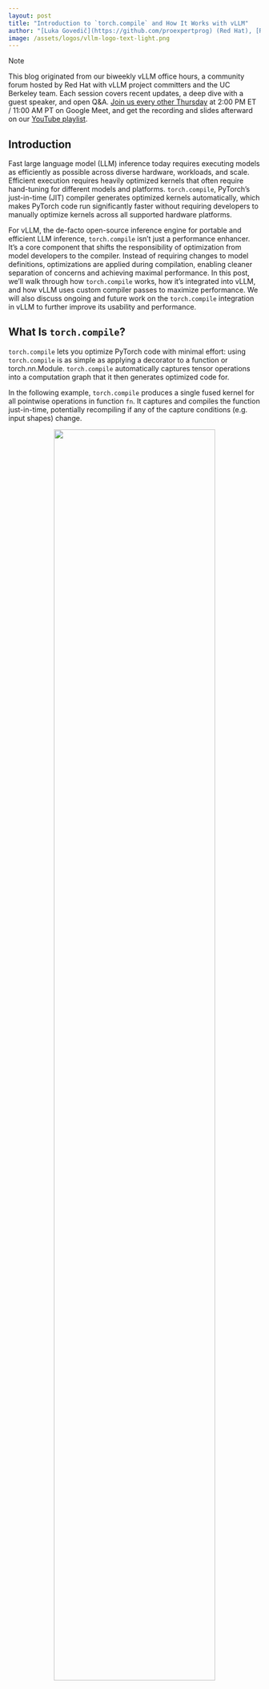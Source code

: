 ```yaml
---
layout: post
title: "Introduction to `torch.compile` and How It Works with vLLM"
author: "[Luka Govedič](https://github.com/proexpertprog) (Red Hat), [Richard Zou](https://github.com/zou3519) (Meta), Addie Stevens (Red Hat), [Kaichao You](https://github.com/youkaichao) (Tsinghua University), [Michael Goin](https://github.com/mgoin) (Red Hat), Saša Zelenović (Red Hat)"
image: /assets/logos/vllm-logo-text-light.png
---
```


> [!NOTE]
> This blog originated from our biweekly vLLM office hours, a community forum hosted by Red Hat with vLLM project committers and the UC Berkeley team. Each session covers recent updates, a deep dive with a guest speaker, and open Q\&A. [Join us every other Thursday](https://red.ht/office-hours) at 2:00 PM ET / 11:00 AM PT on Google Meet, and get the recording and slides afterward on our [YouTube playlist](https://www.youtube.com/playlist?list=PLbMP1JcGBmSHxp4-lubU5WYmJ9YgAQcf3).

## Introduction

Fast large language model (LLM) inference today requires executing models as efficiently as possible across diverse hardware, workloads, and scale. Efficient execution requires heavily optimized kernels that often require hand-tuning for different models and platforms. `torch.compile`, PyTorch’s just-in-time (JIT) compiler generates optimized kernels automatically, which makes PyTorch code run significantly faster without requiring developers to manually optimize kernels across all supported hardware platforms.

For vLLM, the de-facto open-source inference engine for portable and efficient LLM inference, `torch.compile` isn’t just a performance enhancer. It’s a core component that shifts the responsibility of optimization from model developers to the compiler. Instead of requiring changes to model definitions, optimizations are applied during compilation, enabling cleaner separation of concerns and achieving maximal performance. In this post, we’ll walk through how `torch.compile` works, how it’s integrated into vLLM, and how vLLM uses custom compiler passes to maximize performance. We will also discuss ongoing and future work on the `torch.compile` integration in vLLM to further improve its usability and performance.

## What Is `torch.compile`?

`torch.compile` lets you optimize PyTorch code with minimal effort: using `torch.compile` is as simple as applying a decorator to a function or torch.nn.Module. `torch.compile` automatically captures tensor operations into a computation graph that it then generates optimized code for.

In the following example, `torch.compile` produces a single fused kernel for all pointwise operations in function `fn`. It captures and compiles the function just-in-time, potentially recompiling if any of the capture conditions (e.g. input shapes) change.

<p align="center">
<picture>
<img src="/assets/figures/torch-compile/figure1.png" width="80%">
</picture><br>
**Figure 1**: `torch.compile` is a JIT compiler for PyTorch code. You can wrap functions, nn.Modules, and other callables in `torch.compile`.
</p>

There are multiple ways to use `torch.compile`. You can use it as a kernel generator (like in Figure 1), where we compile a function. But you can also apply `torch.compile` to your full nn.Module model or submodules of it. Depending on the structure of the model and your requirements (e.g. compile times), [we recommend applying `torch.compile` in different places](https://docs.pytorch.org/docs/stable/`torch.compile`r_troubleshooting.html#setting-expectations).

## Why Use `torch.compile`?

One way of optimizing models is to write custom CPU/CUDA operations that perform the same operations as in the model but faster. Writing custom kernels for every model is time-consuming and requires a deep understanding of performance and hardware. `torch.compile` gets you a decent amount of the way to peak performance with almost no additional engineering effort. For example, PyTorch's [open source TorchBench benchmark suite](https://hud.pytorch.org/benchmark/compilers) shows 1.8-2x geomean speedups on 80+ models.

<p align="center">
<picture>
<img src="/assets/figures/torch-compile/figure2.png" width="80%">
</picture><br>
**Figure 2**: `torch.compile` gives you fast baseline performance to save YOU development time from tuning model performance.
</p>

## How `torch.compile` Works

The `torch.compile` pipeline consists of two major stages: the frontend (TorchDynamo) and backend (TorchInductor). We'll give a brief overview, but for more details, please see the [official PyTorch 2 paper](https://docs.pytorch.org/assets/pytorch2-2.pdf).

### 1\. Frontend (TorchDynamo): Graph Capture

`torch.compile`'s frontend is a custom bytecode interpreter. It traces arbitrary Python functions and extracts straight-line [torch.fx](https://docs.pytorch.org/docs/stable/fx.html) graphs that consist only of Tensor operations. One of `torch.compile`'s key features that gives it good coverage over all Python code is **graph breaks**. Whenever `torch.compile` sees an operation it cannot support, it doesn't error. Instead, it ends the current graph being traced, runs the operation, and then begins to trace out a new graph. `torch.compile` sends each graph that gets traced to the backend for optimization.

In the following code example, torch.save is an unsupported operation: `torch.compile` doesn't know how to perform disk I/O. Applying `torch.compile` to the function `f` is equivalent to applying `torch.compile` to the region of compute before the call to torch.save and the region after torch.save.

<p align="center">
<picture>
<img src="/assets/figures/torch-compile/figure3.png" width="80%">
</picture><br>
**Figure 3**: `torch.compile` captures straight-line graphs of Tensor operations and works around unsupported operations like torch.save.
</p>

### 2\. Backend (TorchInductor): Optimization and Kernel Generation

`torch.compile`'s backend receives graphs from the frontend and optimizes them via graph passes and lowering to optimized C++, triton, or other kernels. It is able to:

* Fuse pointwise and reduction operations  
* Auto-tune kernel configurations like block sizes  
* Choose between different backends for matmul (cuBLAS, Triton, CUTLASS) and perform prologue and epilogue fusion.  
* Use CUDA Graphs to cache and replay kernel launches efficiently

CUDA Graphs is one example where having a compiler is helpful. CUDA Graphs reduce launch overhead but require certain assumptions on your code (e.g. it must only use CUDA operations, input Tensors must have static memory addresses). `torch.compile` is able to automatically split graphs at unsupported operations to create smaller graphs that are safe to CUDA Graph as well as automatically manage static input buffers.

## vLLM Integration

vLLM V1 integrates `torch.compile` by default for both online and offline inference. You can disable it using `-O0` or `--enforce-eager`, but for most use cases, leaving it on provides performance benefits. [See the docs for more details](https://docs.vllm.ai/en/latest/design/v1/torch_compile.html).

### Compilation Cache

vLLM compiles models during cold start and saves the artifacts (FX graphs, Triton kernels) in a cache directory (by default, `~/.cache/vllm/torch_compile_cache`). On warm start, the artifacts are retrieved from the cache. You can disable the cache via `VLLM_DISABLE_COMPILE_CACHE=1` or by deleting the cache directory.

The compiled artifacts and the cache can be reused across machines with the same environment. If you have an autoscaling use case, make sure to generate the cache directory once and share it among instances.

<p align="center">
<picture>
<img src="/assets/figures/torch-compile/figure4.png" width="80%">
</picture><br>  
**Figure 4**: Compiled artifacts are cached after cold start and can be reused across machines to ensure fast, consistent startup when set up correctly.
</p>

### Dynamic Batch Sizes and Specialization

By default, vLLM compiles a single graph with a dynamic batch size that supports all possible batch sizes. This means one artifact can serve variable input sizes. However, specializing for known batch sizes—like 1, 2, or 4—can yield performance improvements.

Use `compile_sizes: [1, 2, 4]` in your config to trigger this specialization. Under the hood, this tells `torch.compile` to compile for these static sizes and possibly perform more autotuning to select the best kernels.

<p align="center">
<picture>
<img src="/assets/figures/torch-compile/figure5_a.png" width="80%">
<img src="/assets/figures/torch-compile/figure5_b.png" width="80%">
</picture><br>  
**Figure 5**: How to specify specializing compilation on specific batch sizes.
</p>

### Piecewise CUDA Graphs

Not all operations are compatible with CUDA Graphs; for example, [cascade attention is not](https://docs.vllm.ai/en/latest/design/v1/torch_compile.html#full-cudagraph-capture). vLLM works around this by breaking the captured graph into CUDA Graph \-safe and \-unsafe parts and executing them separately. This gives us the performance benefits of CUDA Graphs without losing correctness.

<p align="center">
<picture>
<img src="/assets/figures/torch-compile/figure6.png" width="80%">
</picture><br>  
**Figure 6**: Piecewise CUDA Graphs in vLLM capture and replay supported GPU kernel sequences for low-overhead execution, while skipping unsupported operations like cascade attention.
</p>

## Custom Compiler Passes in vLLM

While `torch.compile` includes many built-in optimizations, vLLM adds custom compiler passes that apply additional optimizations to further improve performance. .

### Why Custom Passes?

Model authors write declarative, modular code that focuses on correctness and uses clean abstractions, separating higher-level operations into separate submodules and grouping them by layer. However, achieving peak performance often requires breaking those abstractions, like fusing operations across submodules and layers. Rather than rewriting the models, vLLM custom passes rewrite the torch.fx graph.

These passes:

* Fuse memory-bound custom ops like activation functions and quantization  
* Add optimizations not present in Inductor (like removing additional no-ops)

### Example: SiLU \+ Quantize Fusion

A common pattern in quantized MLPs is SiLU activation followed by a quantized down-projection linear layer. The quantized linear layer consists of a quantization operation on the input, followed by a quantized matrix multiplication. Individually, SiLU and quantization operations are slow and memory-bound. Using the Inductor pattern matcher utility, the `ActivationFusionPass` custom pass in vLLM replaces them with a single fused kernel, improving throughput by up to 8 percent.

<p align="center">
<picture>
<img src="/assets/figures/torch-compile/figure7.png" width="80%">
</picture><br>
**Figure 7**: On Llama 3.1 405B quantized to FP8, tested on 8x AMD MI300s, fused kernels (`fusion`, in yellow) outperformed both `default` (using torch ops for RMSNorm and SiLU and custom FP8 quant kernel) and `custom` (unfused custom kernels). 
</p>

<p align="center">
<picture>
<img src="/assets/figures/torch-compile/figure8.png" width="80%">
</picture><br>
Detailed throughput speedup comparing `fusion` and `default` regimes above. If all quantization overhead (8%) was removed via fusion, the theoretical maximum improvement to throughput would be 8%, and we can see that improvement reached in some cases.
</p>

> [!NOTE]
> Since the office hours, we have added an implementation of quantization using torch operations, which (when compiled by Inductor) is faster than the custom CUDA/ROCm kernel. Because Inductor can fuse those torch ops with the SiLU torch ops automatically, the SiLU+quant and RMSNorm+quant passes are now obsolete in some cases. However, any fusion involving custom ops (attention, collectives, sub-byte quantization) continues to require custom passes. We present the SiLU+Quant example for consistency with the office hours slides and recording, but other fusion passes work in a very similar way.

### Example: Sequence Parallelism \+ Async TP

When using Tensor Parallelism (TP), the linear layer shards the weights and computes incomplete matrix multiplication results, which need to be synchronized across GPUs. When using separate kernels for the compute and communication pieces, we incur communication overhead as the GPUs sit idle while waiting for the network latency of communication results.

Instead, we can overlap computation and communication by using fused GEMM+collective kernels. One example of such kernels are the GEMM+reduce\_scatter and all\_gather+GEMM kernels. However, to use those, we have to perform intrusive modifications on the fx graph to transform it into a fusion-friendly representation. This includes parallelizing operations between two GEMMs across GPUs.

If we were to implement this kind of optimization in model definitions, we would have to touch every model vLLM supports (there are hundreds of them\!). It would be intrusive, increase developer friction, and be unlikely to be accepted into vLLM in the first place. Instead, by implementing the optimization in `torch.compile`, it is contained to just 2 custom passes and can be turned on using CLI flags, providing better performance for all the models supported by vLLM.

> [!NOTE]
> This optimization was implemented in full by a community member [@cascade812](https://github.com/cascade812) who we thank for the incredible contribution. More information on Async TP can be found on the [PyTorch blog](https://discuss.pytorch.org/t/distributed-w-torchtitan-introducing-async-tensor-parallelism-in-pytorch/209487).

### Current and Upcoming Passes

**Available Today:**
* Fusion passes:  
  * RMSNorm \+ Quant (FP8) fusion  
  * SiLU-Mul \+ Quant (FP8) fusion  
  * Attention \+ Quant (FP8) fusion (up to 7% improvement)  
  * AllReduce \+ RMSNorm fusion (up to 15% improvement)  
  * AllReduce \+ RMSNorm \+ Quant (FP8) fusion (up to 8% improvement)  
  * AllReduce \+ RMSNorm \+ Quant (FP4) fusion (up to 10% improvement)  
  * Sequence Parallelism & Async TP (up to 10% improvement)  
* Other passes:  
  * No-op Elimination: eliminates or simplifies redundant reshape operations   
  * Fix Functionalization: manually reinplaces auto\_functionalized operations to avoid redundant copies and memory use

**Coming Soon:**
* Attention \+ Quant (FP4) fusion: [\#22703](https://github.com/vllm-project/vllm/pull/22703)  
* SiLU-Mul \+ Quant (FP4) fusion: [\#22448](https://github.com/vllm-project/vllm/pull/22448)

Passes can be added via the `PostGradPassManager`, CLI (`--compilation-config`), or by specifying a config object in offline mode. This allows users of vLLM to perform custom graph transformations (kernel substitution or something else) required by their use case without modifying vLLM source code. 

## Future Work

We’ve come very far on the vLLM-`torch.compile` integration. Here are some areas that we’re focusing on in the next six months.

**Improving stability**  
The vLLM-`torch.compile` integration uses many private (begin with an underscore) `torch.compile` APIs and relies on unstable implementation details. We did this because using the public `torch.compile` API wasn’t sufficient to fulfill our requirements \- vLLM wants fast serving performance and no recompilations during model serving. This has led to issues like weird caching issues, or needing to disable vLLM’s `torch.compile` cache for certain models. The PyTorch compiler team is working on upstreaming vLLM (and general inference) related features from vLLM to `torch.compile` and migrating vLLM to using more stable APIs. A lot of these features are already present in torch 2.8, which will likely be added in the next vLLM release (v0.11.0 at the time of writing)

**Improving start-up time**  
We’ve heard that start-up time is a huge pain point with vLLM `torch.compile` and CUDAGraphs, especially in the autoscaling setting where one dynamically spins up new machines according to demand. We plan to significantly reduce both cold (first time) and warm (second time and on) start up for vLLM, especially as related to Dynamo and Inductor compilation. Please follow the [startup-ux label](https://github.com/vllm-project/vllm/issues?q=is%3Aissue%20state%3Aopen%20label%3Astartup-ux) on GitHub or join the [\#feat-startup-ux](https://vllm-dev.slack.com/archives/C0911AKUZQX) channel on [vLLM Slack](http://slack.vllm.ai) to stay updated on the progress\!

An important UX improvement is the [planned revamp of the `-O` command-line flag](https://github.com/vllm-project/vllm/issues/20283). By specifying `-O<n>` on the vLLM CLI (where `n` is an integer between 0-3), users will get easier direct control over trading off startup time for performance. While `-O0` will perform almost no optimizations and spin up as quickly as possible, `-O3` will take much longer but provide the best possible performance.

**Custom pass improvements**  
We are planning on making a few broad improvements to the custom pass mechanism to increase their flexibility and make them easier to write, as well as improve the final performance of applied optimizations:

* Compile multiple dynamic shape `torch.fx` graphs. This would let us specialize the forward pass graph depending on the size of the batch without compiling for each static size separately. More information in the [RFC](https://github.com/vllm-project/vllm/issues/23113).  
* Enable matching torch implementations of custom ops. Currently, custom ops (rms\_norm, quant, etc.) need to be enabled to allow pattern matching and fusing them, but there might be custom ops that don’t end up getting fused (especially for quant which happens 4x per layer). Those ops are slower than their torch equivalents, which reduces the benefits of fusion. We have a working prototype that pattern-matches torch implementations of custom ops, promising further performance improvements.

**Experimental `torch.compile` backend integration**  
We are also exploring an experimental MPK/Mirage compiler integration. MPK is a precision-scheduling megakernel compiler, meaning it produces a single kernel for the whole model forward pass, which can further reduce CPU overheads and eliminate kernel launch overhead as compared to CUDA Graphs. More information on the proposed integration in the [RFC](https://github.com/vllm-project/vllm/issues/22201).

**Other performance improvements**  
The goal of vLLM’s `torch.compile` integration is provide good baseline performance to avoid needing to write and maintain a significant amount of custom kernels. We will continue to maintain and improve performance. Some highlights of work-in-progress work includes:

- Improved [FlexAttention](https://github.com/vllm-project/vllm/issues/19765) support. FlexAttention is an API that allows the use  of different attention variants without needing to write a custom attention kernel for each. Under the hood, it uses `torch.compile` to produce a custom triton template.  
- [Full CUDA Graphs](https://github.com/vllm-project/vllm/pull/20059) support for Flash Attention v2 and FlashInfer. Full CUDAGraphs have less overhead than piecewise CUDA Graphs and should improve performance in those high-overhead settings.

## Conclusion

`torch.compile` provides a powerful and accessible way to accelerate PyTorch models. In vLLM, it’s a core part of the inference pipeline. Combined with caching, dynamic shape support, CUDA Graphs, and custom passes, it enables efficient, scalable LLM serving across any environment.

As the compiler stack matures and support for new hardware expands, `torch.compile` and vLLM will continue to push the boundaries of inference performance—while keeping model development clean and modular.
Read more about `torch.compile` in the [PyTorch documentation](https://docs.pytorch.org/docs/stable/generated/torch.compile.html) and the [vLLM documentation](https://docs.vllm.ai/en/latest/design/v1/torch_compile.html), and join the [#sig-torch-compile channel](https://vllm-dev.slack.com/archives/C08K1FAHFPH) on [vLLM Slack](http://slack.vllm.ai) to ask questions, share feedback, and contribute your own custom passes!